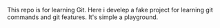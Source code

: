 This repo is for learning Git. Here i develep a fake project for learning git commands and git features. It's simple a playground.
